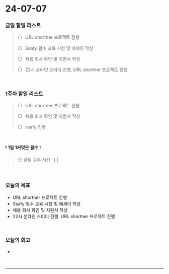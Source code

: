 # 24-07-07
### 금일 할일 리스트
> - [ ]  URL shortner 프로젝트 진행
>
> - [ ]  Ssafy 필수 교육 시청 및 에세이 작성
>
> - [ ]  채용 회사 확인 및 지원서 작성
>
> - [ ]  22시 온라인 스터디 진행. URL shortner 프로젝트 진행

<br/>

### 1주차 할일 리스트  
> - [ ]  URL shortner 프로젝트 진행
>
> - [ ]  채용 회사 확인 및 지원서 작성
>
> - [ ]  ssafy 진행

<br/>

❗ **1일 1커밋은 필수** ❗
> 🕒 금일 공부 시간 : [  ]

<br/>

### 오늘의 목표
- URL shortner 프로젝트 진행
- Ssafy 필수 교육 시청 및 에세이 작성
- 채용 회사 확인 및 지원서 작성
- 22시 온라인 스터디 진행. URL shortner 프로젝트 진행

<br>

### 오늘의 회고
- 


<br/>

------------  
